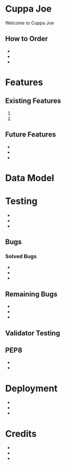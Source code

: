 # Cuppa Joe

Welcome to Cuppa Joe





## How to Order

- 
- 
- 

# Features

## Existing Features



1. 
2. 

## Future Features
- 
- 
- 


# Data Model





# Testing

- 
- 
- 


## Bugs
### Solved Bugs
- 
- 
- 

## Remaining Bugs
- 
- 
- 


## Validator Testing
PEP8
- 
- 
- 


# Deployment
- 
- 
- 


# Credits
- 
- 
- 


